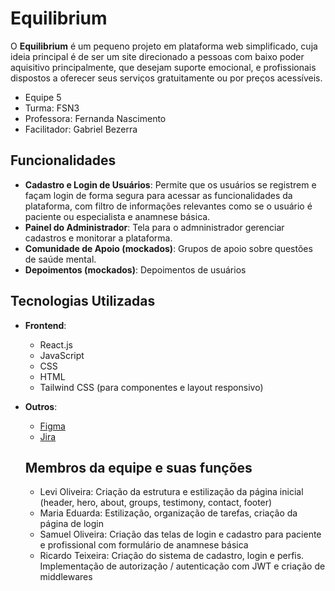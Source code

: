# Equilibrium

O **Equilibrium** é um pequeno projeto em plataforma web simplificado, cuja ideia principal é de ser um site direcionado a pessoas com baixo poder aquisitivo principalmente, que desejam suporte emocional, e profissionais dispostos a oferecer seus serviços gratuitamente ou por preços acessíveis.

- Equipe 5
- Turma: FSN3
- Professora: Fernanda Nascimento
- Facilitador: Gabriel Bezerra

## Funcionalidades

- **Cadastro e Login de Usuários**: Permite que os usuários se registrem e façam login de forma segura para acessar as funcionalidades da plataforma, com filtro de informações relevantes como se o usuário é paciente ou especialista e anamnese básica.
- **Painel do Administrador**: Tela para o admninistrador gerenciar cadastros e monitorar a plataforma.
- **Comunidade de Apoio (mockados)**: Grupos de apoio sobre questões de saúde mental.
- **Depoimentos (mockados)**: Depoimentos de usuários

## Tecnologias Utilizadas

- **Frontend**:
  - React.js
  - JavaScript
  - CSS
  - HTML
  - Tailwind CSS (para componentes e layout responsivo)
 
- **Outros**:
  - [Figma](https://www.figma.com/design/Nr7SH5NrDgva6oU809yhDp/projeto?node-id=1903-162&p=f&t=5TA2RxARESAoZoPn-0 "Figma")
  - [Jira](https://projetocapacita.atlassian.net/jira/software/projects/MFLP/boards/1?atlOrigin=eyJpIjoiOGJiNGZhNmNlNDFiNDBiZTkxNTZmOGE5NzJlNWIwMzIiLCJwIjoiaiJ9 "Jira")
 
  ## Membros da equipe e suas funções
  - Levi Oliveira: Criação da estrutura e estilização da página inicial (header, hero, about, groups, testimony, contact, footer)
  - Maria Eduarda: Estilização, organização de tarefas, criação da página de login
  - Samuel Oliveira: Criação das telas de login e cadastro para paciente e profissional com formulário de anamnese básica
  - Ricardo Teixeira: Criação do sistema de cadastro, login e perfis. Implementação de autorização / autenticação com JWT e criação de middlewares

